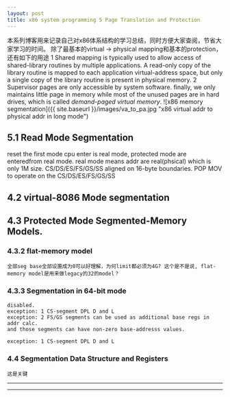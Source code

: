 ```yaml
---
layout: post
title: x86 system programming 5 Page Translation and Protection
---
```

  本系列博客用来记录自己对x86体系结构的学习总结，同时方便大家查阅，节省大家学习的时间。
  除了最基本的virtual -> physical mapping和基本的protection，还有如下的用途
  1 Shared mapping is typically used to allow access of shared-library routines by multiple applications. A read-only copy of the library routine is mapped to each application virtual-address space, but only a
single copy of the library routine is present in physical memory.
  2 Supervisor pages are only accessible by system software.
  finally, we only maintains little page in memory while most of the unused pages are in hard drives, which is called _demand-paged virtual memory_.
  ![x86 memory segmentation]({{ site.baseurl }}/images/va_to_pa.jpg "x86 virtual addr to physical addr in long mode")

## 5.1 Read Mode Segmentation  
  reset the first mode cpu enter is real mode, protected mode are enteredfrom real mode. real mode means addr are real(phsical) which is only 1M size.
CS/DS/ES/FS/GS/SS aligned on 16-byte boundaries. POP MOV to operate on the CS/DS/ES/FS/GS/SS 

## 4.2 virtual-8086 Mode segmentation

## 4.3 Protected  Mode Segmented-Memory Models.
### 4.3.2 flat-memory model
    全部seg base全部设置成为0可以好理解，为何limit都必须为4G? 这个是不是说, flat-memory model是用来做legacy的32的model？
### 4.3.3 Segmentation in 64-bit mode
    disabled. 
    exception: 1 CS-segment DPL D and L
    exception: 2 FS/GS segments can be used as additional base regs in addr calc.
    and those segments can have non-zero base-addresss values.

    exception: 1 CS-segment DPL D and L
### 4.4 Segmentation Data Structure and Registers
    这是关键

----
****
